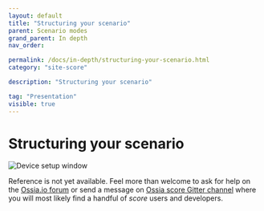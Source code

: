 ```yaml
---
layout: default
title: "Structuring your scenario"
parent: Scenario modes
grand_parent: In depth
nav_order: 

permalink: /docs/in-depth/structuring-your-scenario.html
category: "site-score"

description: "Structuring your scenario"

tag: "Presentation"
visible: true
---
```


# Structuring your scenario

![Device setup window](/score-docs/assets/images/references/devices-types/artnet-device.png "score device setup")

Reference is not yet available. Feel more than welcome to ask for help on the [Ossia.io forum](https://forum.ossia.io) or send a message on [Ossia score Gitter channel](https://gitter.im/OSSIA/score) where you will most likely find a handful of *score* users and developers.